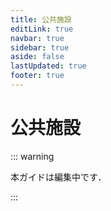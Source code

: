 ```yaml
---
title: 公共施設
editLink: true
navbar: true
sidebar: true
aside: false
lastUpdated: true
footer: true
---
```


# 公共施設

::: warning

本ガイドは編集中です．

:::